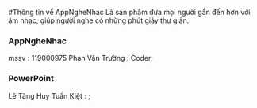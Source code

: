 #Thông tin về AppNgheNhac
Là sản phẩm đưa mọi người gần đến hơn với âm nhạc,
giúp người nghe có những phút giây thư giản.


### AppNgheNhac
mssv : 119000975
Phan Văn Trường : Coder;
### PowerPoint
Lê Tăng Huy Tuấn Kiệt : ;

    
                
    

        
          
